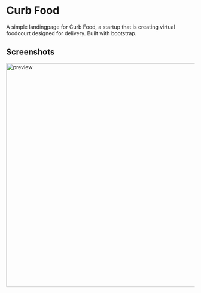 # Curb Food
A simple landingpage for Curb Food, a startup that is creating virtual foodcourt designed for delivery. Built with bootstrap. 

## Screenshots
<img src="/src/img/preview.gif" alt="preview"
	title="Desktop preview" width="600" /> 
